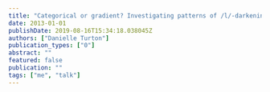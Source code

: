 ```yaml
---
title: "Categorical or gradient? Investigating patterns of /l/-darkening and vocalisation in varieties of English."
date: 2013-01-01
publishDate: 2019-08-16T15:34:18.038045Z
authors: ["Danielle Turton"]
publication_types: ["0"]
abstract: ""
featured: false
publication: ""
tags: ["me", "talk"]
---
```


